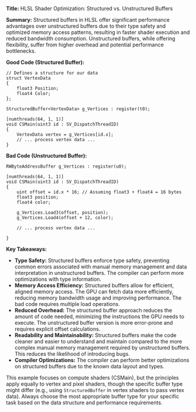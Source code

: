 **Title:** HLSL Shader Optimization: Structured vs. Unstructured Buffers

**Summary:**  Structured buffers in HLSL offer significant performance advantages over unstructured buffers due to their type safety and optimized memory access patterns, resulting in faster shader execution and reduced bandwidth consumption.  Unstructured buffers, while offering flexibility, suffer from higher overhead and potential performance bottlenecks.

**Good Code (Structured Buffer):**

```hlsl
// Defines a structure for our data
struct VertexData
{
    float3 Position;
    float4 Color;
};

StructuredBuffer<VertexData> g_Vertices : register(t0);

[numthreads(64, 1, 1)]
void CSMain(uint3 id : SV_DispatchThreadID)
{
    VertexData vertex = g_Vertices[id.x];
    // ... process vertex data ...
}
```

**Bad Code (Unstructured Buffer):**

```hlsl
RWByteAddressBuffer g_Vertices : register(u0);

[numthreads(64, 1, 1)]
void CSMain(uint3 id : SV_DispatchThreadID)
{
    uint offset = id.x * 16; // Assuming float3 + float4 = 16 bytes
    float3 position;
    float4 color;

    g_Vertices.Load3(offset, position);
    g_Vertices.Load4(offset + 12, color);

    // ... process vertex data ...

}
```


**Key Takeaways:**

* **Type Safety:** Structured buffers enforce type safety, preventing common errors associated with manual memory management and data interpretation in unstructured buffers.  The compiler can perform more optimizations with type information.
* **Memory Access Efficiency:**  Structured buffers allow for efficient, aligned memory access.  The GPU can fetch data more efficiently, reducing memory bandwidth usage and improving performance. The bad code requires multiple load operations.
* **Reduced Overhead:** The structured buffer approach reduces the amount of code needed, minimizing the instructions the GPU needs to execute. The unstructured buffer version is more error-prone and requires explicit offset calculations.
* **Readability and Maintainability:**  Structured buffers make the code cleaner and easier to understand and maintain compared to the more complex manual memory management required by unstructured buffers.  This reduces the likelihood of introducing bugs.
* **Compiler Optimizations:** The compiler can perform better optimizations on structured buffers due to the known data layout and types.


This example focuses on compute shaders (CSMain), but the principles apply equally to vertex and pixel shaders, though the specific buffer type might differ (e.g., using `StructuredBuffer` in vertex shaders to pass vertex data).  Always choose the most appropriate buffer type for your specific task based on the data structure and performance requirements.
